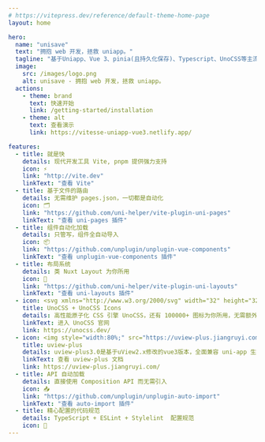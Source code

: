 ```yaml
---
# https://vitepress.dev/reference/default-theme-home-page
layout: home

hero:
  name: "unisave"
  text: "拥抱 web 开发，拯救 uniapp。"
  tagline: "基于Uniapp、Vue 3、pinia(且持久化保存)、Typescript、UnoCSS等主流技术开发的开箱即用模版，适配所有(app、mp、web)平台！！！"
  image:
    src: /images/logo.png
    alt: unisave - 拥抱 web 开发，拯救 uniapp。
  actions:
    - theme: brand
      text: 快速开始
      link: /getting-started/installation
    - theme: alt
      text: 查看演示
      link: https://vitesse-uniapp-vue3.netlify.app/

features:
  - title: 就是快
    details: 现代开发工具 Vite, pnpm 提供强力支持
    icon: ⚡️
    link: "http://vite.dev"
    linkText: "查看 Vite"
  - title: 基于文件的路由
    details: 无需维护 pages.json，一切都是自动化
    icon: 🗂
    link: "https://github.com/uni-helper/vite-plugin-uni-pages"
    linkText: "查看 uni-pages 插件"
  - title: 组件自动化加载
    details: 只管写，组件全自动导入
    icon: 📦
    link: "https://github.com/unplugin/unplugin-vue-components"
    linkText: "查看 unplugin-vue-components 插件"
  - title: 布局系统
    details: 类 Nuxt Layout 为你所用
    icon: 📑
    link: "https://github.com/uni-helper/vite-plugin-uni-layouts"
    linkText: "查看 uni-layouts 插件"
  - icon: <svg xmlns="http://www.w3.org/2000/svg" width="32" height="32" viewBox="0 0 32 32"><g stroke-width=".13"><path fill="#858585" d="M17.007 23.491a6.52 6.52 0 1 1 13.04 0a6.52 6.52 0 0 1-13.04 0"/><path fill="#ccc" d="M17.007 8.51a6.52 6.52 0 0 1 13.04 0v5.867c0 .36-.292.652-.652.652H17.659a.652.652 0 0 1-.652-.652z"/><path fill="#4d4d4d" d="M14.993 23.491a6.52 6.52 0 1 1-13.04 0v-5.868c0-.36.292-.652.652-.652h11.736c.36 0 .652.292.652.652z"/></g></svg>
    title: UnoCSS + UnoCSS Icons
    details: 高性能原子化 CSS 引擎 UnoCSS，还有 100000+ 图标为你所用，无需额外引入外链
    linkText: 进入 UnoCSS 官网
    link: https://unocss.dev/
  - icon: <img style="width:80%;" src="https://uview-plus.jiangruyi.com/common/logo.png" />
    title: uview-plus
    details: uview-plus3.0是基于uView2.x修改的vue3版本，全面兼容 uni-app 生态框架。
    linkText: 查看 uview-plus 文档
    link: https://uview-plus.jiangruyi.com/
  - title: API 自动加载
    details: 直接使用 Composition API 而无需引入
    icon: 📥
    link: "https://github.com/unplugin/unplugin-auto-import"
    linkText: "查看 auto-import 插件"
  - title: 精心配置的代码规范
    details: TypeScript + ESLint + Stylelint  配置规范
    icon: 🦾
---
```


